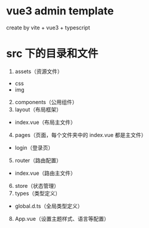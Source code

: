 # vue3 admin template

create by vite + vue3 + typescript

# src 下的目录和文件

1. assets（资源文件）

- css
- img

2. components（公用组件）
3. layout（布局框架）

- index.vue（布局主文件）

4. pages（页面，每个文件夹中的 index.vue 都是主文件）

- login（登录页）

5. router（路由配置）

- index.vue（路由主文件）

6. store（状态管理）
7. types（类型定义）

- global.d.ts（全局类型定义）

8. App.vue（设置主题样式、语言等配置）
